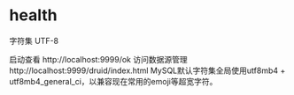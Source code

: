 # health
字符集 UTF-8

启动查看 http://localhost:9999/ok
访问数据源管理 http://localhost:9999/druid/index.html
MySQL默认字符集全局使用utf8mb4 + utf8mb4_general_ci，以兼容现在常用的emoji等超宽字符。

